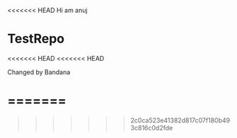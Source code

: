 <<<<<<< HEAD
Hi am anuj
# TestRepo
<<<<<<< HEAD
<<<<<<< HEAD

Changed by Bandana

=======
=======
>>>>>>> 2c0ca523e41382d817c07f180b493c816c0d2fde
